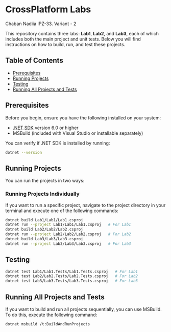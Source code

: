 # CrossPlatform Labs
Chaban Nadiia IPZ-33. Variant - 2

This repository contains three labs: **Lab1**, **Lab2**, and **Lab3**, each of which includes both the main project and unit tests. Below you will find instructions on how to build, run, and test these projects.

## Table of Contents

- [Prerequisites](#prerequisites)
- [Running Projects](#running-projects)
- [Testing](#testing)
- [Running All Projects and Tests](#running-all-projects-and-tests)

## Prerequisites

Before you begin, ensure you have the following installed on your system:

- [.NET SDK](https://dotnet.microsoft.com/download) version 6.0 or higher
- MSBuild (included with Visual Studio or installable separately)

You can verify if .NET SDK is installed by running:

```bash
dotnet --version
```

## Running Projects

You can run the projects in two ways:

### Running Projects Individually

If you want to run a specific project, navigate to the project directory in your terminal and execute one of the following commands:

``` bash
dotnet build Lab1/Lab1/Lab1.csproj
dotnet run --project Lab1/Lab1/Lab1.csproj   # For Lab1
dotnet build Lab2/Lab2/Lab2.csproj
dotnet run --project Lab2/Lab2/Lab2.csproj   # For Lab2
dotnet build Lab3/Lab3/Lab3.csproj
dotnet run --project Lab3/Lab3/Lab3.csproj   # For Lab3
```
## Testing

``` bash
dotnet test Lab1/Lab1.Tests/Lab1.Tests.csproj   # For Lab1
dotnet test Lab2/Lab2.Tests/Lab2.Tests.csproj   # For Lab2
dotnet test Lab3/Lab3.Tests/Lab3.Tests.csproj   # For Lab3
```

## Running All Projects and Tests

If you want to build and run all projects sequentially, you can use MSBuild. To do this, execute the following command:

```bash
dotnet msbuild /t:BuildAndRunProjects
```
